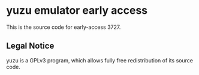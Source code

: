 yuzu emulator early access
=============

This is the source code for early-access 3727.

## Legal Notice

yuzu is a GPLv3 program, which allows fully free redistribution of its source code.